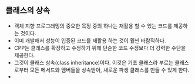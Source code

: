 ## 클래스의 상속

* 객체 지향 프로그래밍의 중요한 목정 중의 하나는 재활용 할 수 있는 코드를 제공하는 것이다.
* 이미 개발해서 성능이 입증된 코드를 재활용 하는 것이 훨씬 바람직하다.
* CPP는 클래스를 확장하고 수정하기 위해 단순한 코드 수정보다 더 강력한 수단을 제공한다.
* 그것이 클래스 상속(class inheritance)이다. 이것은 기초 클래스라 부르는 클래스로부터 모든 메서드와 멤버들을 상속받아, 새로운 파생 클래스를 만들 수 있게 한다.
* 

